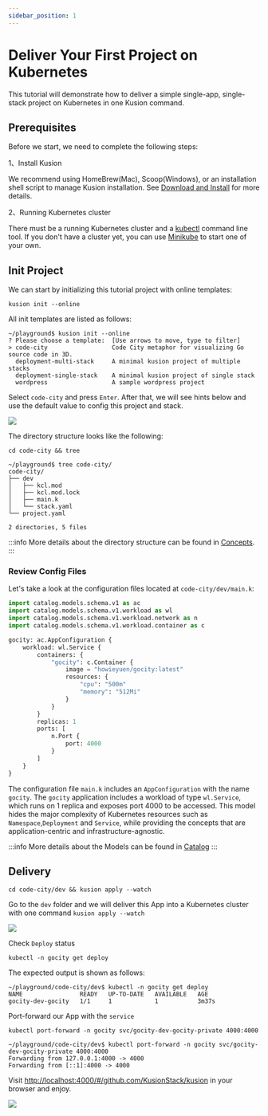 ```yaml
---
sidebar_position: 1
---
```


# Deliver Your First Project on Kubernetes

This tutorial will demonstrate how to deliver a simple single-app, single-stack project on Kubernetes in one Kusion command.

## Prerequisites

Before we start, we need to complete the following steps:

1、Install Kusion

We recommend using HomeBrew(Mac), Scoop(Windows), or an installation shell script to manage Kusion installation.
See [Download and Install](/docs/user_docs/getting-started/install) for more details.

2、Running Kubernetes cluster

There must be a running Kubernetes cluster and a [kubectl](https://Kubernetes.io/docs/tasks/tools/#kubectl) command line tool.
If you don't have a cluster yet, you can use [Minikube](https://minikube.sigs.k8s.io/docs/tutorials/multi_node/) to start one of your own.

## Init Project

We can start by initializing this tutorial project with online templates:

```shell
kusion init --online
```

All init templates are listed as follows:

```shell
~/playground$ kusion init --online
? Please choose a template:  [Use arrows to move, type to filter]
> code-city                  Code City metaphor for visualizing Go source code in 3D.
  deployment-multi-stack     A minimal kusion project of multiple stacks
  deployment-single-stack    A minimal kusion project of single stack
  wordpress                  A sample wordpress project
```

Select `code-city` and press `Enter`. After that, we will see hints below and use the default value to config this project and stack.

![](/img/docs/user_docs/getting-started/init-gocity.gif)

The directory structure looks like the following:

```shell
cd code-city && tree
```

```shell
~/playground$ tree code-city/
code-city/
├── dev
│   ├── kcl.mod
│   ├── kcl.mod.lock
│   ├── main.k
│   └── stack.yaml
└── project.yaml

2 directories, 5 files
```

:::info
More details about the directory structure can be found in 
[Concepts](/docs/user_docs/concepts/glossary).
:::

### Review Config Files

Let's take a look at the configuration files located at `code-city/dev/main.k`:
```python
import catalog.models.schema.v1 as ac
import catalog.models.schema.v1.workload as wl
import catalog.models.schema.v1.workload.network as n
import catalog.models.schema.v1.workload.container as c

gocity: ac.AppConfiguration {
    workload: wl.Service {
        containers: {
            "gocity": c.Container {
                image = "howieyuen/gocity:latest"
                resources: {
                    "cpu": "500m"
                    "memory": "512Mi"
                }
            }
        }
        replicas: 1
        ports: [
            n.Port {
                port: 4000
            }
        ]
    }
}
```

The configuration file `main.k` includes an `AppConfiguration` with the name `gocity`. The `gocity` application includes a workload of type `wl.Service`, which runs on 1 replica and exposes port 4000 to be accessed. This model hides the major complexity of Kubernetes resources such as `Namespace`,`Deployment` and `Service`, while providing the concepts that are application-centric and infrastructure-agnostic.

:::info
More details about the Models can be found in [Catalog](https://github.com/KusionStack/catalog)
:::

## Delivery

```shell
cd code-city/dev && kusion apply --watch
```

Go to the `dev` folder and we will deliver this App into a Kubernetes cluster with one command `kusion apply --watch`

![](/img/docs/user_docs/getting-started/apply.gif)

Check `Deploy` status

```shell
kubectl -n gocity get deploy
```

The expected output is shown as follows:

```shell
~/playground/code-city/dev$ kubectl -n gocity get deploy
NAME                READY   UP-TO-DATE   AVAILABLE   AGE
gocity-dev-gocity   1/1     1            1           3m37s
```

Port-forward our App with the `service`

```shell
kubectl port-forward -n gocity svc/gocity-dev-gocity-private 4000:4000
```

```shell
~/playground/code-city/dev$ kubectl port-forward -n gocity svc/gocity-dev-gocity-private 4000:4000
Forwarding from 127.0.0.1:4000 -> 4000
Forwarding from [::1]:4000 -> 4000
```

Visit [http://localhost:4000/#/github.com/KusionStack/kusion](http://localhost:4000/#/github.com/KusionStack/kusion) in your browser and enjoy.

![](/img/docs/user_docs/getting-started/gocity.png)

